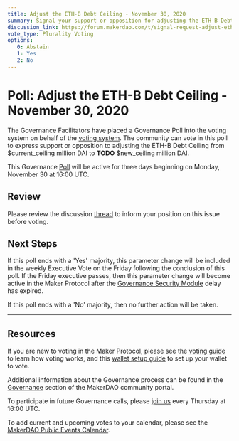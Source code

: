 ```yaml
---
title: Adjust the ETH-B Debt Ceiling - November 30, 2020
summary: Signal your support or opposition for adjusting the ETH-B Debt Ceiling from 10 million DAI to TODO $new_ceiling million DAI.
discussion_link: https://forum.makerdao.com/t/signal-request-adjust-eth-b-debt-ceiling/5282
vote_type: Plurality Voting
options:
   0: Abstain
   1: Yes
   2: No
---
```

# Poll: Adjust the ETH-B Debt Ceiling - November 30, 2020

The Governance Facilitators have placed a Governance Poll into the voting system on behalf of the [voting system](https://vote.makerdao.com/polling). The community can vote in this poll to express support or opposition to adjusting the ETH-B Debt Ceiling from $current_ceiling million DAI to **TODO** $new_ceiling million DAI.

This Governance [Poll](https://community-development.makerdao.com/en/learn/governance/on-chain-gov) will be active for three days beginning on Monday, November 30 at 16:00 UTC.

## Review 

Please review the discussion [thread](https://forum.makerdao.com/t/signal-request-adjust-eth-b-debt-ceiling/5282) to inform your position on this issue before voting.

## Next Steps

If this poll ends with a 'Yes' majority, this parameter change will be included in the weekly Executive Vote on the Friday following the conclusion of this poll. If the Friday executive passes, then this parameter change will become active in the Maker Protocol after the [Governance Security Module](https://forum.makerdao.com/tag/govsec-module) delay has expired.

If this poll ends with a 'No' majority, then no further action will be taken.

---

## Resources

If you are new to voting in the Maker Protocol, please see the [voting guide](https://community-development.makerdao.com/en/learn/governance/how-voting-works/) to learn how voting works, and this [wallet setup guide](https://community-development.makerdao.com/en/learn/governance/voting-setup/) to set up your wallet to vote.

Additional information about the Governance process can be found in the [Governance](https://community-development.makerdao.com/en/learn/governance) section of the MakerDAO community portal.

To participate in future Governance calls, please [join us](https://github.com/makerdao/community/tree/master/governance/governance-and-risk-meetings) every Thursday at 16:00 UTC.

To add current and upcoming votes to your calendar, please see the [MakerDAO Public Events Calendar](https://calendar.google.com/calendar/embed?src=makerdao.com_3efhm2ghipksegl009ktniomdk%40group.calendar.google.com&ctz=UTC&mode=week&showCalendars=0&showPrint=0).
